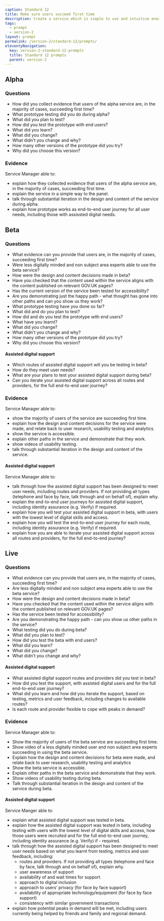 ```yaml
---
caption: Standard 12
title: Make sure users succeed first time
description: Create a service which is simple to use and intuitive enough that users succeed the first time.
tags:
  - prompt
  - version-2
layout: prompt
permalink: /version-2/standard-12/prompts/
eleventyNavigation:
  key: version-2-standard-12-prompts
  title: Standard 12 prompts
  parent: version-2
---
```


## Alpha

### Questions

- How did you collect evidence that users of the alpha service are, in the majority of cases, succeeding first time?
- What prototype testing did you do during alpha?
- What did you plan to test?
- How did you test the prototype with end users?
- What did you learn?
- What did you change?
- What didn’t you change and why?
- How many other versions of the prototype did you try?
- Why did you choose this version?

### Evidence

Service Manager able to:

- explain how they collected evidence that users of the alpha service are, in the majority of cases, succeeding first time.
- explain the service in a simple way to the panel.
- talk through substantial iteration in the design and content of the service during alpha.
- explain how prototype works as end-to-end user journey for all user needs, including those with assissted digital needs.

## Beta

### Questions

- What evidence can you provide that users are, in the majority of cases, succeeding first time?
- Were less digitally minded and non subject area experts able to use the beta service?
- How were the design and content decisions made in beta?
- Have you checked that the content used within the service aligns with the content published on relevant GOV.UK pages?
- Has the current version of the service been tested for accessibility?
- Are you demonstrating just the happy path - what thought has gone into other paths and can you show us they work?
- What prototype testing have you done so far?
- What did and do you plan to test?
- How did and do you test the prototype with end users?
- What have you learnt?
- What did you change?
- What didn’t you change and why?
- How many other versions of the prototype did you try?
- Why did you choose this version?

#### Assisted digital support

- Which routes of assisted digital support will you be testing in beta?
- How do they meet user needs?
- What are your plans to test your assisted digital support during beta?
- Can you iterate your assisted digital support across all routes and providers, for the full end-to-end user journey?

### Evidence

Service Manager able to:

- show the majority of users of the service are succeeding first time.
- explain how the design and content decisions for the service were made, and relate back to user research, usability testing and analytics.
- show the service is accessible.
- explain other paths in the service and demonstrate that they work.
- show videos of usability testing.
- talk through substantial iteration in the design and content of the service.

#### Assisted digital support

Service Manager able to:

- talk through how the assisted digital support has been designed to meet user needs, including routes and providers. If not providing all types (telephone and face by face, talk through and on behalf of), explain why.
- explain the end-to-end user journeys for assisted digital support, including identity assurance (e.g. Verify) if required.
- explain how you will test your assisted digital support in beta, with users with the lowest level of digital skills and access.
- explain how you will test the end-to-end user journey for each route, including identity assurance (e.g. Verify) if required.
- explain how you are able to iterate your assisted digital support across all routes and providers, for the full end-to-end journey?

## Live

### Questions

- What evidence can you provide that users are, in the majority of cases, succeeding first time?
- Are less digitally minded and non subject area experts able to use the beta service?
- How were the design and content decisions made in beta?
- Have you checked that the content used within the service aligns with the content published on relevant GOV.UK pages?
- Has the service been tested for accessibility?
- Are you demonstrating the happy path - can you show us other paths in the service?
- What testing did you do during beta?
- What did you plan to test?
- How did you test the beta with end users?
- What did you learn?
- What did you change?
- What didn’t you change and why?

#### Assisted digital support

- What assisted digital support routes and providers did you test in beta?
- How did you test the support, with assisted digital users and for the full end-to-end user journey?
- What did you learn and how did you iterate the support, based on testing, metrics and user feedback, including changes to available routes?
- Is each route and provider flexible to cope with peaks in demand?

### Evidence

Service Manager able to:

- Show the majority of users of the beta service are succeeding first time.
- Show video of a less digitally minded user and non subject area experts succeeding in using the beta service.
- Explain how the design and content decisions for beta were made, and relate back to user research, usability testing and analytics
- Show the beta service is accessible.
- Explain other paths in the beta service and demonstrate that they work.
- Show videos of usability testing during beta.
- Talk through substantial iteration in the design and content of the service during beta.

#### Assisted digital support

Service Manger able to:

- explain what assisted digital support was tested in beta.
- explain how the assisted digital support was tested in beta, including testing with users with the lowest level of digital skills and access, how those users were recruited and for the full end-to-end user journey, including identity assurance (e.g. Verify) if - required.
- talk through how the assisted digital support has been designed to meet user needs based on what you learnt from testing, metrics and user feedback, including:
  - routes and providers. If not providing all types (telephone and face by face, talk through and on behalf of), explain why.
  - user awareness of support
  - availability of and wait times for support
  - approach to digital inclusion
  - approach to users’ privacy (for face by face support)
  - availability of appropriate technology/equipment (for face by face support)
  - consistency with similar government transactions
- explain how potential peaks in demand will be met, including users currently being helped by friends and family and regional demand.
